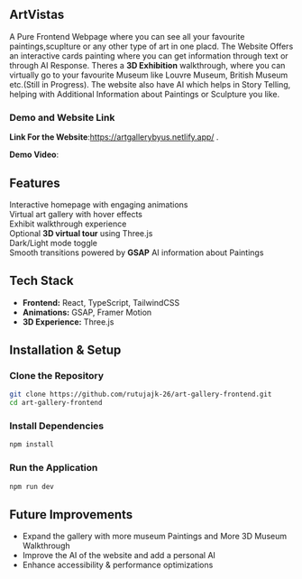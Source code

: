 ## ArtVistas
A Pure Frontend Webpage where you can see all your favourite paintings,scuplture or any other type of art in one placd. The Website Offers an interactive cards painting where you can get information through text or through AI Response.
Theres a **3D Exhibition** walkthrough, where you can virtually go to your favourite Museum like Louvre Museum, British Museum etc.(Still in Progress).
The website also have AI which helps in Story Telling, helping with Additional Information about Paintings or Sculpture you like.

### Demo and Website Link
**Link For the Website**:https://artgallerybyus.netlify.app/ .

**Demo Video**: 

## Features
Interactive homepage with engaging animations  
Virtual art gallery with hover effects  
Exhibit walkthrough experience  
Optional **3D virtual tour** using Three.js  
Dark/Light mode toggle  
Smooth transitions powered by **GSAP**
AI information about Paintings

## Tech Stack
- **Frontend:** React, TypeScript, TailwindCSS
- **Animations:** GSAP, Framer Motion
- **3D Experience:** Three.js


## Installation & Setup

### Clone the Repository
```sh
git clone https://github.com/rutujajk-26/art-gallery-frontend.git
cd art-gallery-frontend
```
### Install Dependencies
```sh
npm install
```
### Run the Application
```sh
npm run dev
```


## Future Improvements
- Expand the gallery with more museum Paintings and More 3D Museum Walkthrough
- Improve the AI of the website and add a personal AI
- Enhance accessibility & performance optimizations

